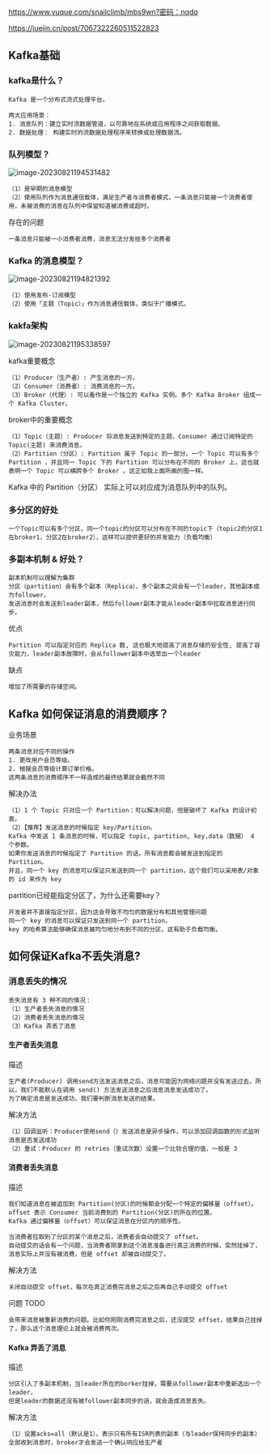 https://www.yuque.com/snailclimb/mbs9wn?密码：nqdq

https://juejin.cn/post/7067322260511522823

## Kafka基础

### kafka是什么？

```
Kafka 是一个分布式流式处理平台。

两大应用场景：
1. 消息队列：建立实时流数据管道，以可靠地在系统或应用程序之间获取数据。
2. 数据处理： 构建实时的流数据处理程序来转换或处理数据流。
```

### 队列模型？

![image-20230821194531482](https://cdn.jsdelivr.net/gh/iamk123/typora@main/uPic/2023/08/21/19453116926183311692618331573eNDnVF-image-20230821194531482.png)

```
（1）是早期的消息模型
（2）使用队列作为消息通信载体，满足生产者与消费者模式，一条消息只能被一个消费者使用，未被消费的消息在队列中保留知道被消费或超时。
```

存在的问题

```
一条消息只能被一小消费者消费，消息无法分发给多个消费者
```

### Kafka 的消息模型？

![image-20230821194821392](https://cdn.jsdelivr.net/gh/iamk123/typora@main/uPic/2023/08/21/194821169261850116926185015059MBzaN-image-20230821194821392.png)

```
（1）使用发布-订阅模型
（2）使用「主题（Topic）」作为消息通信载体，类似于广播模式。
```



### kakfa架构

![image-20230821195338597](https://cdn.jsdelivr.net/gh/iamk123/typora@main/uPic/2023/08/21/19533816926188181692618818707WyqS9r-image-20230821195338597.png)

kafka重要概念

```
（1）Producer（生产者）: 产生消息的一方。
（2）Consumer（消费者）: 消费消息的一方。
（3）Broker（代理）: 可以看作是一个独立的 Kafka 实例。多个 Kafka Broker 组成一个 Kafka Cluster。
```

broker中的重要概念

```
（1）Topic（主题）: Producer 将消息发送到特定的主题，Consumer 通过订阅特定的 Topic(主题) 来消费消息。
（2）Partition（分区）: Partition 属于 Topic 的一部分。一个 Topic 可以有多个 Partition ，并且同一 Topic 下的 Partition 可以分布在不同的 Broker 上，这也就表明一个 Topic 可以横跨多个 Broker 。这正如我上面所画的图一样。
```

Kafka 中的 Partition（分区） 实际上可以对应成为消息队列中的队列。

### 多分区的好处

```
一个Topic可以有多个分区，同一个topic的分区可以分布在不同的topic下（topic2的分区1在broker1，分区2在broker2），这样可以提供更好的并发能力（负载均衡）
```



### 多副本机制 & 好处？

```
副本机制可以理解为集群
分区（partition）会有多个副本（Replica），多个副本之间会有一个leader，其他副本成为follower。
发送消息时会发送到leader副本，然后follower副本才能从leader副本中拉取消息进行同步。
```

优点

```
Partition 可以指定对应的 Replica 数, 这也极大地提高了消息存储的安全性, 提高了容灾能力，leader副本故障时，会从follower副本中选举出一个leader
```

缺点

```
增加了所需要的存储空间。
```





## Kafka 如何保证消息的消费顺序？

业务场景

```
两条消息对应不同的操作
1. 更改用户会员等级。
2. 根据会员等级计算订单价格。
这两条消息的消费顺序不一样造成的最终结果就会截然不同
```

解决办法

```
（1）1 个 Topic 只对应一个 Partition：可以解决问题，但是破坏了 Kafka 的设计初衷。
（2）【推荐】发送消息的时候指定 key/Partition。
Kafka 中发送 1 条消息的时候，可以指定 topic, partition, key,data（数据） 4 个参数。
如果你发送消息的时候指定了 Partition 的话，所有消息都会被发送到指定的 Partition。
并且，同一个 key 的消息可以保证只发送到同一个 partition，这个我们可以采用表/对象的 id 来作为 key 
```

partition已经能指定分区了，为什么还需要key？

```
开发者并不直接指定分区，因为这会导致不均匀的数据分布和其他管理问题
同一个 key 的消息可以保证只发送到同一个 partition，
key 的哈希算法能够确保消息被均匀地分布到不同的分区，这有助于负载均衡。
```

## 如何保证Kafka不丢失消息?

### 消息丢失的情况

```
丢失消息有 3 种不同的情况：
（1）生产者丢失消息的情况
（2）消费者丢失消息的情况
（3）Kafka 弄丢了消息
```

#### 生产者丢失消息

描述

```
生产者(Producer) 调用send方法发送消息之后，消息可能因为网络问题并没有发送过去。所以，我们不能默认在调用 send() 方法发送消息之后消息消息发送成功了。
为了确定消息是发送成功，我们要判断消息发送的结果。
```

解决方法

```
（1）回调监听：Producer使用send（）发送消息是异步操作，可以添加回调函数的形式监听消息是否发送成功
（2）重试：Producer 的 retries（重试次数）设置一个比较合理的值，一般是 3
```

#### 消费者丢失消息

描述

```
我们知道消息在被追加到 Partition(分区)的时候都会分配一个特定的偏移量（offset）。
offset 表示 Consumer 当前消费到的 Partition(分区)的所在的位置。
Kafka 通过偏移量（offset）可以保证消息在分区内的顺序性。

当消费者拉取到了分区的某个消息之后，消费者会自动提交了 offset。
自动提交的话会有一个问题，当消费者刚拿到这个消息准备进行真正消费的时候，突然挂掉了，消息实际上并没有被消费，但是 offset 却被自动提交了。
```

解决方法

```
关闭自动提交 offset，每次在真正消费完消息之后之后再自己手动提交 offset
```

问题 TODO

```
会带来消息被重新消费的问题。比如你刚刚消费完消息之后，还没提交 offset，结果自己挂掉了，那么这个消息理论上就会被消费两次。
```

#### Kafka 弄丢了消息

描述

```
分区引入了多副本机制，当leader所在的borker挂掉，需要从follower副本中重新选出一个leader，
但是leader的数据还没有被follower副本同步的话，就会造成消息丢失。
```

解决方法

```
（1）设置acks=all（默认是1）。表示只有所有ISR列表的副本（与leader保持同步的副本）全部收到消息时，broker才会发送一个确认响应给生产者
```

